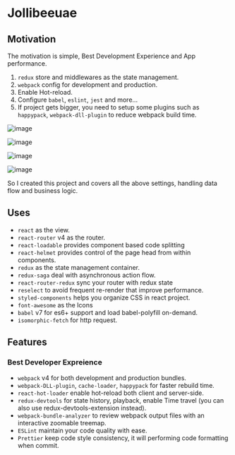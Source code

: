 # Jollibeeuae

## Motivation
The motivation is simple, Best Development Experience and App performance.
1. `redux` store and middlewares as the state management.
2. `webpack` config for development and production.
3. Enable Hot-reload.
4. Configure `babel`, `eslint`, `jest` and more...
5. If project gets bigger, you need to setup some plugins such as `happypack`, `webpack-dll-plugin` to reduce webpack build time.

![image](https://github.com/stealthstar/jollibeeuae/assets/161687817/24895f6b-e83c-42a2-90e6-7bd909248ed3)

![image](https://github.com/stealthstar/jollibeeuae/assets/161687817/0e475c6c-3665-4fc5-b216-7d6de8a17055)

![image](https://github.com/stealthstar/jollibeeuae/assets/161687817/a4797306-706d-4a12-a50b-a07d9be91545)

![image](https://github.com/stealthstar/jollibeeuae/assets/161687817/320fd70b-c040-4883-9b33-de343de793ad)

So I created this project and covers all the above settings, handling data flow and business logic.

## Uses

* `react` as the view.
* `react-router` v4 as the router.
* `react-loadable` provides component based code splitting
* `react-helmet` provides control of the page head from within components.
* `redux` as the state management container.
* `redux-saga` deal with asynchronous action flow.
* `react-router-redux` sync your router with redux state
* `reselect` to avoid frequent re-render that improve performance.
* `styled-components` helps you organize CSS in react project.
* `font-awesome` as the Icons
* `babel` v7 for es6+ support and load babel-polyfill on-demand.
* `isomorphic-fetch` for http request.

## Features

### Best Developer Expreience

* `webpack` v4 for both development and production bundles.
* `webpack-DLL-plugin`, `cache-loader`, `happypack` for faster rebuild time.
* `react-hot-loader` enable hot-reload both client and server-side.
* `redux-devtools` for state history, playback, enable Time travel (you can also use redux-devtools-extension instead).
* `webpack-bundle-analyzer` to review webpack output files with an interactive zoomable treemap.
* `ESLint` maintain your code quality with ease.
* `Prettier` keep code style consistency, it will performing code formatting when commit.

